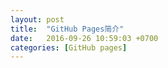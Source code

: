 ```yaml
---
layout: post
title:  "GitHub Pages简介"
date:   2016-09-26 10:59:03 +0700
categories: [GitHub pages]
---
```





